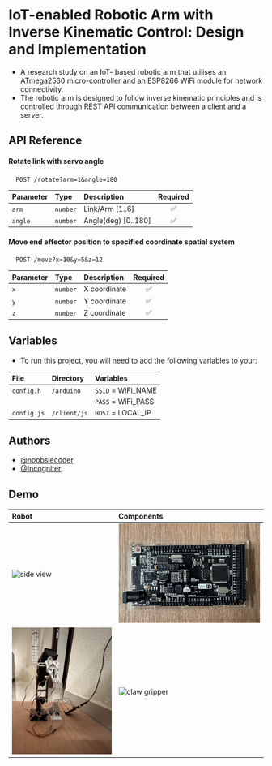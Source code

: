 # IoT-enabled Robotic Arm with Inverse Kinematic Control: Design and Implementation

- A research study on an IoT- based robotic arm that utilises an ATmega2560 micro-controller and an ESP8266 WiFi module for network connectivity.
- The robotic arm is designed to follow inverse kinematic principles and is controlled through REST API communication between a client and a server.

## API Reference

#### Rotate link with servo angle

```http
  POST /rotate?arm=1&angle=180
```

| Parameter | Type     | Description         | Required |
| :-------- | :------- | :------------------ | :------: |
| `arm`     | `number` | Link/Arm [1..6]     |    ✅    |
| `angle`   | `number` | Angle(deg) [0..180] |    ✅    |

#### Move end effector position to specified coordinate spatial system

```http
  POST /move?x=10&y=5&z=12
```

| Parameter | Type     | Description  | Required |
| :-------- | :------- | :----------- | :------: |
| `x`       | `number` | X coordinate |    ✅    |
| `y`       | `number` | Y coordinate |    ✅    |
| `z`       | `number` | Z coordinate |    ✅    |

## Variables

- To run this project, you will need to add the following variables to your:

| File        | Directory    | Variables          |
| :---------- | :----------- | :----------------- |
| `config.h`  | `/arduino`   | `SSID` = WiFi_NAME |
|             |              | `PASS` = WiFi_PASS |
| `config.js` | `/client/js` | `HOST` = LOCAL_IP  |

## Authors

- [@noobsiecoder](https://www.github.com/noobsiecoder)
- [@Incogniter](https://www.github.com/Incogniter)

## Demo

| Robot                                                                                               | Components                                                                                                    |
| :-------------------------------------------------------------------------------------------------- | :------------------------------------------------------------------------------------------------------------ |
| ![side view](https://github.com/Noobsiecoder/6dof-robotic-arm/blob/main/demo/robot_1.png?raw=true)  | ![ATmega2560 + ESP8266 WiFi](https://github.com/Noobsiecoder/6dof-robotic-arm/blob/main/demo/mc.png?raw=true) |
| ![front view](https://github.com/Noobsiecoder/6dof-robotic-arm/blob/main/demo/robot_2.png?raw=true) | ![claw gripper](https://github.com/Noobsiecoder/6dof-robotic-arm/blob/main/demo/gripper.png?raw=true)         |

